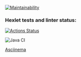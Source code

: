 [![Maintainability](https://api.codeclimate.com/v1/badges/a99a88d28ad37a79dbf6/maintainability)](https://codeclimate.com/github/codeclimate/codeclimate/maintainability)

### Hexlet tests and linter status:
[![Actions Status](https://github.com/OksanaLisevich/java-project-lvl1/workflows/hexlet-check/badge.svg)](https://github.com/OksanaLisevich/java-project-lvl1/actions)

![Java CI](https://github.com/OksanaLisevich/java-project-lvl1/actions/workflows/github-actions-demo.yml/badge.svg)

<a href="https://asciinema.org/connect/a65707ff-dd2a-4563-bcf6-6bf71b04bd2e">Asciinema</a>

